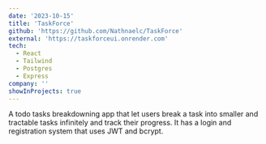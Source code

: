 ```yaml
---
date: '2023-10-15'
title: 'TaskForce'
github: 'https://github.com/Nathnaelc/TaskForce'
external: 'https://taskforceui.onrender.com'
tech:
  - React
  - Tailwind
  - Postgres
  - Express
company: ''
showInProjects: true
---
```


A todo tasks breakdowning app that let users break a task into smaller and tractable tasks infinitely and track their progress. It has a login and registration system that uses JWT and bcrypt.
